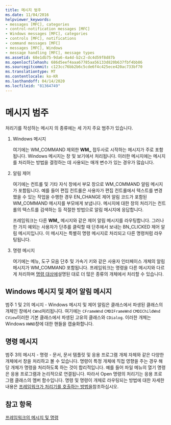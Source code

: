 ```yaml
---
title: 메시지 범주
ms.date: 11/04/2016
helpviewer_keywords:
- messages [MFC], categories
- control-notification messages [MFC]
- Windows messages [MFC], categories
- controls [MFC], notifications
- command messages [MFC]
- messages [MFC], Windows
- message handling [MFC], message types
ms.assetid: 68e1db75-9da6-4a4d-b2c2-dc4d59f8d87b
ms.openlocfilehash: 686d5eef4aaa67785aa56133d820b637fbf4bb86
ms.sourcegitcommit: c123cc76bb2b6c5cde6f4c425ece420ac733bf70
ms.translationtype: MT
ms.contentlocale: ko-KR
ms.lasthandoff: 04/14/2020
ms.locfileid: "81364749"
---
```

# <a name="message-categories"></a>메시지 범주

처리기를 작성하는 메시지 의 종류에는 세 가지 주요 범주가 있습니다.

1. Windows 메시지

   여기에는 WM_COMMAND 제외한 **WM_** 접두사로 시작하는 메시지가 주로 포함됩니다. Windows 메시지는 창 및 보기에서 처리됩니다. 이러한 메시지에는 메시지를 처리하는 방법을 결정하는 데 사용되는 매개 변수가 있는 경우가 많습니다.

1. 알림 제어

   여기에는 컨트롤 및 기타 자식 창에서 부모 창으로 WM_COMMAND 알림 메시지가 포함됩니다. 예를 들어 편집 컨트롤은 사용자가 편집 컨트롤에서 텍스트를 변경했을 수 있는 작업을 수행한 경우 EN_CHANGE 제어 알림 코드가 포함된 WM_COMMAND 메시지를 부모에게 보냅니다. 메시지에 대한 창의 처리기는 컨트롤의 텍스트를 검색하는 등 적절한 방법으로 알림 메시지에 응답합니다.

   프레임워크는 다른 **WM_** 메시지와 같은 제어 알림 메시지를 라우팅합니다. 그러나 한 가지 예외는 사용자가 단추를 클릭할 때 단추에서 보내는 BN_CLICKED 제어 알림 메시지입니다. 이 메시지는 특별히 명령 메시지로 처리되고 다른 명령처럼 라우팅됩니다.

1. 명령 메시지

   여기에는 메뉴, 도구 모음 단추 및 가속기 키와 같은 사용자 인터페이스 개체의 알림 메시지가 WM_COMMAND 포함됩니다. 프레임워크는 명령을 다른 메시지와 다르게 처리하며 [명령 대상에](../mfc/command-targets.md)설명된 대로 더 많은 종류의 개체에서 처리할 수 있습니다.

## <a name="windows-messages-and-control-notification-messages"></a><a name="_core_windows_messages_and_control.2d.notification_messages"></a>Windows 메시지 및 제어 알림 메시지

범주 1 및 2의 메시지 - Windows 메시지 및 제어 알림은 클래스에서 파생된 클래스의 개체인 창에서 `CWnd`처리됩니다. 여기에는 `CFrameWnd` `CMDIFrameWnd` `CMDIChildWnd` `CView`이러한 기본 클래스에서 파생된 고유의 클래스와 `CDialog`. 이러한 개체는 Windows `HWND`창에 대한 핸들을 캡슐화합니다.

## <a name="command-messages"></a><a name="_core_command_messages"></a>명령 메시지

범주 3의 메시지 - 명령 - 문서, 문서 템플릿 및 응용 프로그램 개체 자체와 같은 다양한 개체에서 창을 처리하고 볼 수 있습니다. 명령이 특정 개체에 직접 영향을 주는 경우 해당 개체가 명령을 처리하도록 하는 것이 합리적입니다. 예를 들어 파일 메뉴의 열기 명령은 응용 프로그램과 논리적으로 연결됩니다. 따라서 Open 명령의 처리기는 응용 프로그램 클래스의 멤버 함수입니다. 명령 및 명령이 개체로 라우팅되는 방법에 대한 자세한 내용은 [프레임워크가 처리기를 호출하는 방법을](../mfc/how-the-framework-calls-a-handler.md)참조하십시오.

## <a name="see-also"></a>참고 항목

[프레임워크의 메시지 및 명령](../mfc/messages-and-commands-in-the-framework.md)
